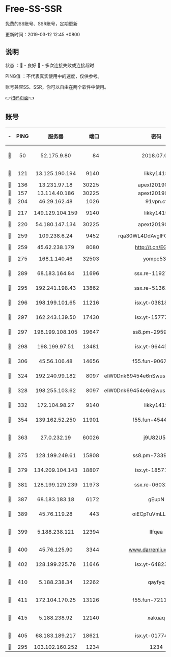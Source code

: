 # Free-SS-SSR

免费的SS账号、SSR账号，定期更新

更新时间：2019-03-12 12:45 +0800

## 说明

状态     ：🙂 - 良好 🙁 - 多次连接失败或连接超时

PING值   ：不代表真实使用中的速度，仅供参考。

账号兼容SS、SSR，你可以自由在两个软件中使用。

👉[扫码页面](https://liesauer.github.io/Free-SS-SSR/)👈

## 账号

|-|PING|服务器|端口|密码|加密方式|区域|
|:----:|:----:|:-----:|-----:|:----:|:----:|:----:|
|🙂|50|52.175.9.80|84|2018.07.07|chacha20-ietf-poly1305|HK|
|🙂|121|13.125.190.194|9140|likky1415|aes-256-cfb|KR|
|🙂|136|13.231.97.18|30225|apext2019006|chacha20|JP|
|🙂|157|13.114.40.186|30225|apext2019006|chacha20|JP|
|🙂|204|46.29.162.48|1026|91vpn.cf|rc4-md5|RU|
|🙂|217|149.129.104.159|9140|likky1415|aes-256-cfb|HK|
|🙂|220|54.180.147.134|30225|apext2019006|chacha20|KR|
|🙂|259|109.238.6.24|9452|rqa30WL4DdAvgIFG6Fs3znzTa|aes-256-cfb|FR|
|🙂|259|45.62.238.179|8080|http://t.cn/EGJIyrl|rc4-md5|CA|
|🙂|275|168.1.140.46|32503|yompc535|aes-256-cfb|AU|
|🙂|289|68.183.164.84|11696|ssx.re-11927481|aes-256-cfb|US|
|🙂|295|192.241.198.43|13862|ssx.re-51362067|aes-256-cfb|US|
|🙂|296|198.199.101.65|11216|isx.yt-03818294|aes-256-cfb|US|
|🙂|297|162.243.139.50|17430|isx.yt-15777676|aes-256-cfb|US|
|🙂|297|198.199.108.105|19647|ss8.pm-29593993|aes-256-cfb|US|
|🙂|298|198.199.97.51|13481|isx.yt-96445521|aes-256-cfb|US|
|🙂|306|45.56.106.48|14656|f55.fun-90673121|aes-256-cfb|US|
|🙂|324|192.240.99.182|8097|eIW0Dnk69454e6nSwuspv9DmS201tQ0D|aes-256-cfb|US|
|🙂|328|198.255.103.62|8097|eIW0Dnk69454e6nSwuspv9DmS201tQ0D|aes-256-cfb|US|
|🙂|332|172.104.98.27|9140|likky1415|aes-256-cfb|JP|
|🙂|354|139.162.52.250|11901|f55.fun-45440125|aes-256-cfb|SG|
|🙂|363|27.0.232.19|60026|j9U82U53|xchacha20-ietf-poly1305|HK|
|🙂|375|128.199.249.61|15808|ss8.pm-73399565|aes-256-cfb|SG|
|🙂|379|134.209.104.143|18807|isx.yt-18571231|aes-256-cfb|SG|
|🙂|381|128.199.129.239|11973|ssx.re-06032679|aes-256-cfb|SG|
|🙂|387|68.183.183.18|6172|gEupN|aes-256-cfb|SG|
|🙂|389|45.76.119.28|443|oiECpTuVmLLxk4Ts|aes-256-cfb|AU|
|🙂|399|5.188.238.121|12394|llfqea|chacha20-ietf-poly1305|BR|
|🙂|400|45.76.125.90|3344|www.darrenliuwei.com|aes-256-cfb|AU|
|🙂|402|128.199.225.78|11646|isx.yt-64823224|aes-256-cfb|SG|
|🙂|410|5.188.238.34|12262|qayfyq|chacha20-ietf-poly1305|BR|
|🙂|411|172.104.170.25|13126|f55.fun-72116969|aes-256-cfb|SG|
|🙂|415|5.188.238.92|12140|xakuaq|chacha20-ietf-poly1305|BR|
|🙂|405|68.183.189.217|18621|isx.yt-01774283|aes-256-cfb|SG|
|🙁|295|103.102.160.252|1234|1234|rc4-md5|JP|
